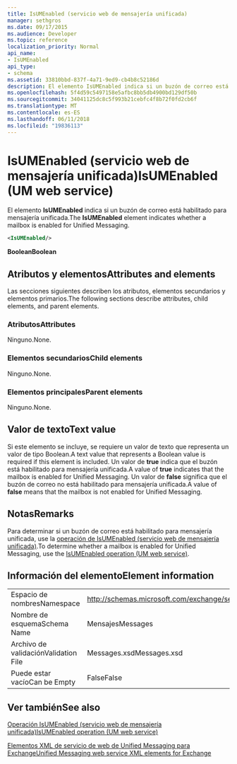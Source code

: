 ```yaml
---
title: IsUMEnabled (servicio web de mensajería unificada)
manager: sethgros
ms.date: 09/17/2015
ms.audience: Developer
ms.topic: reference
localization_priority: Normal
api_name:
- IsUMEnabled
api_type:
- schema
ms.assetid: 33810bbd-837f-4a71-9ed9-cb4b8c52186d
description: El elemento IsUMEnabled indica si un buzón de correo está habilitado para mensajería unificada.
ms.openlocfilehash: 5f4d59c5497158e5afbc8bb5db4900bd129df50b
ms.sourcegitcommit: 34041125dc8c5f993b21cebfc4f8b72f0fd2cb6f
ms.translationtype: MT
ms.contentlocale: es-ES
ms.lasthandoff: 06/11/2018
ms.locfileid: "19836113"
---
```

# <a name="isumenabled-um-web-service"></a><span data-ttu-id="31e4b-103">IsUMEnabled (servicio web de mensajería unificada)</span><span class="sxs-lookup"><span data-stu-id="31e4b-103">IsUMEnabled (UM web service)</span></span>

<span data-ttu-id="31e4b-104">El elemento **IsUMEnabled** indica si un buzón de correo está habilitado para mensajería unificada.</span><span class="sxs-lookup"><span data-stu-id="31e4b-104">The **IsUMEnabled** element indicates whether a mailbox is enabled for Unified Messaging.</span></span> 
  
```xml
<IsUMEnabled/>
```

 <span data-ttu-id="31e4b-105">**Boolean**</span><span class="sxs-lookup"><span data-stu-id="31e4b-105">**Boolean**</span></span>
## <a name="attributes-and-elements"></a><span data-ttu-id="31e4b-106">Atributos y elementos</span><span class="sxs-lookup"><span data-stu-id="31e4b-106">Attributes and elements</span></span>

<span data-ttu-id="31e4b-107">Las secciones siguientes describen los atributos, elementos secundarios y elementos primarios.</span><span class="sxs-lookup"><span data-stu-id="31e4b-107">The following sections describe attributes, child elements, and parent elements.</span></span>
  
### <a name="attributes"></a><span data-ttu-id="31e4b-108">Atributos</span><span class="sxs-lookup"><span data-stu-id="31e4b-108">Attributes</span></span>

<span data-ttu-id="31e4b-109">Ninguno.</span><span class="sxs-lookup"><span data-stu-id="31e4b-109">None.</span></span>
  
### <a name="child-elements"></a><span data-ttu-id="31e4b-110">Elementos secundarios</span><span class="sxs-lookup"><span data-stu-id="31e4b-110">Child elements</span></span>

<span data-ttu-id="31e4b-111">Ninguno.</span><span class="sxs-lookup"><span data-stu-id="31e4b-111">None.</span></span>
  
### <a name="parent-elements"></a><span data-ttu-id="31e4b-112">Elementos principales</span><span class="sxs-lookup"><span data-stu-id="31e4b-112">Parent elements</span></span>

<span data-ttu-id="31e4b-113">Ninguno.</span><span class="sxs-lookup"><span data-stu-id="31e4b-113">None.</span></span>
  
## <a name="text-value"></a><span data-ttu-id="31e4b-114">Valor de texto</span><span class="sxs-lookup"><span data-stu-id="31e4b-114">Text value</span></span>

<span data-ttu-id="31e4b-115">Si este elemento se incluye, se requiere un valor de texto que representa un valor de tipo Boolean.</span><span class="sxs-lookup"><span data-stu-id="31e4b-115">A text value that represents a Boolean value is required if this element is included.</span></span> <span data-ttu-id="31e4b-116">Un valor de **true** indica que el buzón está habilitado para mensajería unificada.</span><span class="sxs-lookup"><span data-stu-id="31e4b-116">A value of **true** indicates that the mailbox is enabled for Unified Messaging.</span></span> <span data-ttu-id="31e4b-117">Un valor de **false** significa que el buzón de correo no está habilitado para mensajería unificada.</span><span class="sxs-lookup"><span data-stu-id="31e4b-117">A value of **false** means that the mailbox is not enabled for Unified Messaging.</span></span> 
  
## <a name="remarks"></a><span data-ttu-id="31e4b-118">Notas</span><span class="sxs-lookup"><span data-stu-id="31e4b-118">Remarks</span></span>

<span data-ttu-id="31e4b-119">Para determinar si un buzón de correo está habilitado para mensajería unificada, use la [operación de IsUMEnabled (servicio web de mensajería unificada)](isumenabled-operation-um-web-service.md).</span><span class="sxs-lookup"><span data-stu-id="31e4b-119">To determine whether a mailbox is enabled for Unified Messaging, use the [IsUMEnabled operation (UM web service)](isumenabled-operation-um-web-service.md).</span></span>
  
## <a name="element-information"></a><span data-ttu-id="31e4b-120">Información del elemento</span><span class="sxs-lookup"><span data-stu-id="31e4b-120">Element information</span></span>

|||
|:-----|:-----|
|<span data-ttu-id="31e4b-121">Espacio de nombres</span><span class="sxs-lookup"><span data-stu-id="31e4b-121">Namespace</span></span>  <br/> |http://schemas.microsoft.com/exchange/services/2006/messages  <br/> |
|<span data-ttu-id="31e4b-122">Nombre de esquema</span><span class="sxs-lookup"><span data-stu-id="31e4b-122">Schema Name</span></span>  <br/> |<span data-ttu-id="31e4b-123">Mensajes</span><span class="sxs-lookup"><span data-stu-id="31e4b-123">Messages</span></span>  <br/> |
|<span data-ttu-id="31e4b-124">Archivo de validación</span><span class="sxs-lookup"><span data-stu-id="31e4b-124">Validation File</span></span>  <br/> |<span data-ttu-id="31e4b-125">Messages.xsd</span><span class="sxs-lookup"><span data-stu-id="31e4b-125">Messages.xsd</span></span>  <br/> |
|<span data-ttu-id="31e4b-126">Puede estar vacío</span><span class="sxs-lookup"><span data-stu-id="31e4b-126">Can be Empty</span></span>  <br/> |<span data-ttu-id="31e4b-127">False</span><span class="sxs-lookup"><span data-stu-id="31e4b-127">False</span></span>  <br/> |
   
## <a name="see-also"></a><span data-ttu-id="31e4b-128">Ver también</span><span class="sxs-lookup"><span data-stu-id="31e4b-128">See also</span></span>



[<span data-ttu-id="31e4b-129">Operación IsUMEnabled (servicio web de mensajería unificada)</span><span class="sxs-lookup"><span data-stu-id="31e4b-129">IsUMEnabled operation (UM web service)</span></span>](isumenabled-operation-um-web-service.md)


[<span data-ttu-id="31e4b-130">Elementos XML de servicio de web de Unified Messaging para Exchange</span><span class="sxs-lookup"><span data-stu-id="31e4b-130">Unified Messaging web service XML elements for Exchange</span></span>](unified-messaging-web-service-xml-elements-for-exchange.md)


